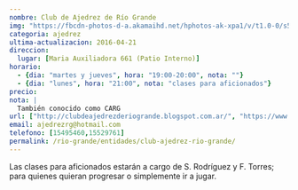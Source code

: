 ```yaml
---
nombre: Club de Ajedrez de Río Grande
img: "https://fbcdn-photos-d-a.akamaihd.net/hphotos-ak-xpa1/v/t1.0-0/s526x395/253073_203933139643483_1465721_n.jpg?oh=995141e59c41976a243d5ade64a1d1a9&oe=57AD64B0&__gda__=1471333085_0da16de07fc1b5aded7e2fc5a561ff8e"
categoria: ajedrez
ultima-actualizacion: 2016-04-21
direccion: 
  lugar: [Maria Auxiliadora 661 (Patio Interno)]
horario: 
  - {dia: "martes y jueves", hora: "19:00-20:00", nota: ""}
  - {dia: "lunes", hora: "21:00", nota: "clases para aficionados"}
precio: 
nota: | 
  También conocido como CARG
url: ["http://clubdeajedrezderiogrande.blogspot.com.ar/", "https://www.facebook.com/pages/CLUB-DE-AJEDREZ-DE-RIO-GRANDE/203932726310191"]
email: ajedrezrg@hotmail.com
telefono: [15495460,15529761]
permalink: /rio-grande/entidades/club-ajedrez-rio-grande/
---
```


Las clases para aficionados estarán a cargo de S. Rodríguez y F. Torres; para quienes quieran progresar o simplemente ir a jugar.